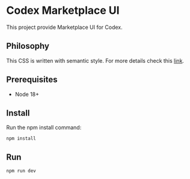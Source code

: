 # Codex Marketplace UI

This project provide Marketplace UI for Codex.

## Philosophy

This CSS is written with semantic style. For more details check this [link](https://maintainablecss.com/chapters/semantics).

## Prerequisites

- Node 18+

## Install

Run the npm install command:

```
npm install
```

## Run

```
npm run dev
```
